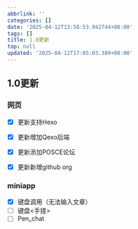 ```yaml
---
abbrlink: ''
categories: []
date: '2025-04-12T13:58:53.942744+08:00'
tags: []
title: 1.0更新
top: null
updated: '2025-04-12T17:05:03.389+08:00'
---
```

## 1.0更新

### 网页

* [X] 更新支持Hexo
* [X] 更新增加Qexo后端

* [X] 更新添加POSCE论坛
* [X] 更新新增github org

### miniapp

* [X] 键盘调用（无法输入文章）
* [ ] 键盘<手搓>
* [ ] Pen_chat
